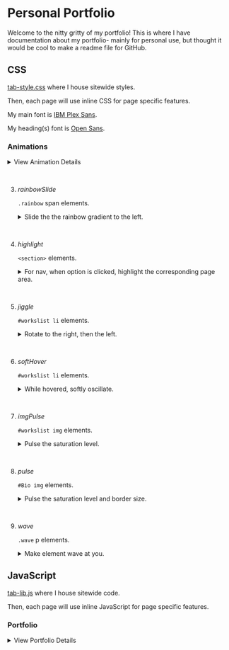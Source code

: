 # Personal Portfolio
Welcome to the nitty gritty of my portfolio! This is where I have documentation about my portfolio- mainly for personal use, but thought it would be cool to make a readme file for GitHub.





## CSS
[tab-style.css](css/tab-style.css) where I house sitewide styles.

Then, each page will use inline CSS for page specific features.

My main font is [IBM Plex Sans](https://fonts.google.com/specimen/IBM+Plex+Sans).

My heading(s) font is [Open Sans](https://fonts.google.com/specimen/Open+Sans).

### Animations

<details>
<summary>View Animation Details</summary>
1. *twinkling*

    `.star` div elements.

    <details>
    <summary>Fade in, then out.</summary>

    ```css
    @keyframes twinkling {
        0%, 100%{
            opacity: 0;
        }
        50% {
            opacity: 1;
        }
    }
    ```
    </details>

<br />

2. *floating*

    Header elements.

    <details>
    <summary>Element drifts down, then back up.</summary>

    ```css
    @keyframes floating {
    0%, 60%, 100%  {
        transform: translateY(0);
    }
    20% {
        transform: translateY(4px);
    }
}
    ```
    </details>

<br />

3. *rainbowSlide*

    `.rainbow` span elements.
    
    <details>
    <summary>Slide the the rainbow gradient to the left.</summary>

    ```css
    @keyframes rainbowSlide {
        0%, 100% {
            border-image: repeating-linear-gradient(135deg, #ff2400, #e81d1d, #e8b71d, #e3e81d, #1de840, #1ddde8, #2b1de8, #dd00f3, #dd00f3) 1;
        }
        11% {
            border-image: repeating-linear-gradient(135deg, #e81d1d, #e8b71d, #e3e81d, #1de840, #1ddde8, #2b1de8, #dd00f3, #dd00f3, #ff2400) 1;
        }
        22% {
            border-image: repeating-linear-gradient(135deg, #e8b71d, #e3e81d, #1de840, #1ddde8, #2b1de8, #dd00f3, #dd00f3, #ff2400, #e81d1d) 1;
        }
        33% {
            border-image: repeating-linear-gradient(135deg, #e3e81d, #1de840, #1ddde8, #2b1de8, #dd00f3, #dd00f3, #ff2400, #e81d1d, #e8b71d) 1;
        }
        44% {
            border-image: repeating-linear-gradient(135deg, #1de840, #1ddde8, #2b1de8, #dd00f3, #dd00f3, #ff2400, #e81d1d, #e8b71d, #e3e81d) 1;
        }
        55% {
            border-image: repeating-linear-gradient(135deg, #1ddde8, #2b1de8, #dd00f3, #dd00f3, #ff2400, #e81d1d, #e8b71d, #e3e81d, #1de840) 1;
        }
        66% {
            border-image: repeating-linear-gradient(135deg, #2b1de8, #dd00f3, #dd00f3, #ff2400, #e81d1d, #e8b71d, #e3e81d, #1de840, #1ddde8) 1;
        }
        77% {
            border-image: repeating-linear-gradient(135deg, #dd00f3, #dd00f3, #ff2400, #e81d1d, #e8b71d, #e3e81d, #1de840, #1ddde8, #2b1de8) 1;
        }
        88% {
            border-image: repeating-linear-gradient(135deg, #dd00f3, #ff2400, #e81d1d, #e8b71d, #e3e81d, #1de840, #1ddde8, #2b1de8, #dd00f3) 1;
        }
        99% {
            border-image: repeating-linear-gradient(135deg, #ff2400, #e81d1d, #e8b71d, #e3e81d, #1de840, #1ddde8, #2b1de8, #dd00f3, #dd00f3) 1;
        }
    }
    ```
    </details>

<br />

4. *highlight*

    `<section>` elements.

    <details>
    <summary>For nav, when option is clicked, highlight the corresponding page area.</summary>

    ```css
    @keyframes highlight {
        0%, 100% {
            border-color: #000;
            transform: scale(1);
        }
        50% {
            border-color: #888;
            transform: scale(1.01);
        }
    }
    ```
    </details>

<br />

5. *jiggle*

    `#workslist li` elements.

    <details>
    <summary>Rotate to the right, then the left.</summary>

    ```css
    @keyframes jiggle {
        0%, 30%, 100%  {
            transform: rotate(0);
        }
        10% {
            transform: rotate(.5deg);
        }
        20% {
            transform: rotate(-.5deg);
        }
    }
    ```
    </details>

<br />

6. *softHover*

    `#workslist li` elements.

    <details>
    <summary>While hovered, softly oscillate.</summary>

    ```css
    @keyframes softHover {
        0%, 100% {
            transform: scale(1);
        }
        50% {
            transform: scale(1.02);
        }
    }
    ```
    </details>

<br />

7. *imgPulse*

    `#workslist img` elements.

    <details>
    <summary>Pulse the saturation level.</summary>

    ```css
    @keyframes imgPulse {
        0% {
            filter: saturate(1);
        }
        10%, 20% {
            filter: saturate(3);
        }
        30%, 100% {
            filter: saturate(1);
        }
    }
    ```
    </details>

<br />

8. *pulse*

    `#Bio img` elements.

    <details>
    <summary>Pulse the saturation level and border size.</summary>

    ```css
    @keyframes pulse {
        0%, 100% {
            filter: saturate(1);
            border-color: #000;
            box-shadow: none;
        }
        50% {
            filter: saturate(1.2);
            border-color: #00f;
            /* a four way box shadow that grows in all directions */
            box-shadow: 8px 8px 8px 8px #004, -8px 8px 8px 8px #004, 8px -8px 8px 8px #004, -8px -8px 8px 8px #004;
        }
    }
    ```
    </details>

<br />

9. *wave*

    `.wave` p elements.

    <details>
    <summary>Make element wave at you.</summary>

    ```css
    @keyframes wave {
        0%, 17% {
            transform: rotate(0);
        }
        3% {
            transform: rotate(4deg);
        }
        5% {
            transform: rotate(-4deg);
        }
        7% {
            transform: rotate(1deg);
        }
        10% {
            transform: rotate(-1deg);
        }
        12% {
            transform: rotate(.5deg);
        }
        15% {
            transform: rotate(-.5deg);
        }
    }
    ```
    </details>
</details>





## JavaScript
[tab-lib.js](js/tab-lib.js) where I house sitewide code.

Then, each page will use inline JavaScript for page specific features.

### Portfolio

<details>
<summary>View Portfolio Details</summary>

</details>